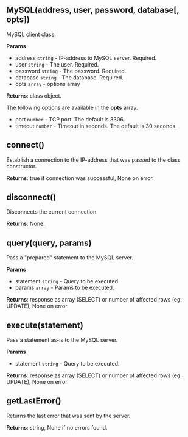 ## MySQL(address, user, password, database[, opts])
MySQL client class.

**Params**

- address `string` - IP-address to MySQL server. Required.
- user `string` - The user. Required.
- password `string` - The password. Required.
- database `string` - The database. Required.
- opts `array` - options array

**Returns**: class object.

The following options are available in the **opts** array.

- port `number` - TCP port. The default is 3306.
- timeout `number` - Timeout in seconds. The default is 30 seconds.

## connect()
Establish a connection to the IP-address that was passed to the class constructor.

**Returns**: true if connection was successful, None on error.

## disconnect()
Disconnects the current connection.

**Returns**: None.

## query(query, params)
Pass a "prepared" statement to the MySQL server.

**Params**

- statement `string` - Query to be executed.
- params `array` - Params to be executed.

**Returns**: response as array (SELECT) or number of affected rows (eg. UPDATE), None on error.

## execute(statement)
Pass a statement as-is to the MySQL server.

**Params**

- statement `string` - Query to be executed.

**Returns**: response as array (SELECT) or number of affected rows (eg. UPDATE), None on error.

## getLastError()
Returns the last error that was sent by the server.

**Returns**: string, None if no errors found.
